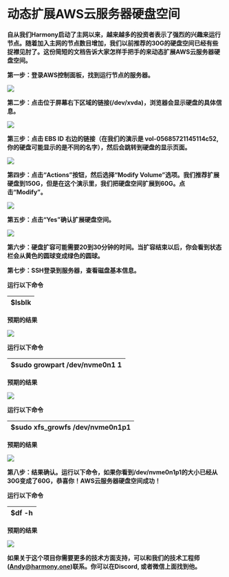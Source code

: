 # 动态扩展AWS云服务器硬盘空间

**自从我们Harmony启动了主网以来，越来越多的投资者表示了强烈的兴趣来运行节点。随着加入主网的节点数目增加，我们以前推荐的30G的硬盘空间已经有些捉襟见肘了。这份简短的文档告诉大家怎样手把手的来动态扩展AWS云服务器硬盘空间。**

**第一步：登录AWS控制面板，找到运行节点的服务器。**

![](https://lh4.googleusercontent.com/AnbEsHkxKv99_o2AkoHNfPB-r7MiDS4BwcUjnwIE-6xjJ8MnaVeLePn-CPkf1TVPvKsU-FKuFr72Z5_BSdpSE6ipNr1yjFWVfwXhy49ilq-hfnfz0QINqDB00TtrSaRrq2ErFShN)

**第二步：点击位于屏幕右下区域的链接\(/dev/xvda\)，浏览器会显示硬盘的具体信息。**

![](https://lh3.googleusercontent.com/3LJ590TR-eUKr_NTp3cfbhcBrYqbJmOUKa-ZtHgeYiZqdOEf55dUij1rtQNF_hp0rT8sX7G7NHhpQuYNof0VAzew00XjdSTw9H4kGVvBs4HUMQ9q7lM0X8HsRZ0bz8sJdmnmWaCA)

**第三步：点击 EBS ID 右边的链接（在我们的演示是 vol-05685721145114c52, 你的硬盘可能显示的是不同的名字），然后会跳转到硬盘的显示页面。**

![](https://lh6.googleusercontent.com/0-Bf9bqdPcGryJkz7QmonKhwSFpZZtdYcZbSu9hwbgpr0FZEqEi8wNm1pzlI10uAUw9djB7ESsfUtNFrTLbDdGKmnUZ3YvAc_kWpOzUml1wm0RTrOXAWwFjRX-EujstZ0zjwurWh)

**第四步：点击“Actions”按钮，然后选择“Modify Volume”选项。我们推荐扩展硬盘到150G，但是在这个演示里，我们把硬盘空间扩展到60G。点击“Modify”。**

![](https://lh6.googleusercontent.com/nUg1WIOCmQdhAUTVRYYneGpH0z1E_zvbAWJm0G5QAwGXhQ1PuccvcST_BdyIXPUhnuNV7Npyrvt5w9qwUweQRfAGS3EQDi67rt-SQN1ydZJd9koCXsxuIR1iLRSYlwJB_kIT98QQ)

**第五步：点击“Yes”确认扩展硬盘空间。**

![](https://lh6.googleusercontent.com/1KEEF60YnQH5UJXBxv62yV1mAGqax1UnVE6uU1SWHjajgMGmFos8z_iQVBwWUnxpzqUwPzWyO7OP9Y_m-JSNO8ECfNIN4YS_ELQzYWLjS6_LxdeAMtLM846dvZm4vmeiNmImPd80)

**第六步：硬盘扩容可能需要20到30分钟的时间。当扩容结束以后，你会看到状态栏会从黄色的圆球变成绿色的圆球。**

**第七步：SSH登录到服务器，查看磁盘基本信息。**

**运行以下命令**

| **$lsblk** |
| :--- |


**预期的结果**

![](https://lh3.googleusercontent.com/uj1QDvg9FXEn8sPrtGXsJ7CTt9txntVJ-lnD3uZdPizoYYLQSoE6IAoUG6rBu2aeKsRlreWY9QVPuU39OB3UYz9ioeJS0qThOTHTF_on5XQgIpkau6n4QhC9T5dgdnFcsXPhJhqR)

**运行以下命令**

| **$sudo growpart /dev/nvme0n1 1** |
| :--- |


**预期的结果**

![](https://lh5.googleusercontent.com/FXqYoUTDUloMswBhTTutjj_VYbsDaUZXjiUTpru-82yybK7yhWCEI0WsDv8s0JJuttcDP53TDHbyM6Vou9aKmBoJGGEGNjOKJMzfNf8OIKDK9qrn_h47cVJ9Qg1Wk6xhA8hZuGoH)

**运行以下命令**

| **$sudo xfs\_growfs /dev/nvme0n1p1** |
| :--- |


**预期的结果**

![](https://lh3.googleusercontent.com/43mo4W5GIEGMt_MZH7dZiD08Crx4KOySrYllt2OVgdxelxzeRrDkWF3Co3WlGOBzwllTSXWNZgdAaR8XStVdDtROvW9gAd78ZJbWmITP2ZYyFCBvB-YclARw0Qx6MeRTIOwtDOxI)

**第八步：结果确认。运行以下命令，如果你看到/dev/nvme0n1p1的大小已经从30G变成了60G，恭喜你！AWS云服务器硬盘空间成功！**

**运行以下命令**

| **$df -h** |
| :--- |


**预期的结果**

![](https://lh3.googleusercontent.com/r1L1tiQscv23ow1s6fwRvuOetGhRYlgLnIMGf_x3FQuGhd07ahkTjQ-OuCgXhCbYJF3ZC21WQ17nhxy7YKk1PklR8nGxKXAlTvhMnK0kYZ00nE2tFqOx2lT89QYEhe4B_WmbbbxL)

**如果关于这个项目你需要更多的技术方面支持，可以和我们的技术工程师\(Andy@harmony.one\)联系。你可以在Discord, 或者微信上面找到他。**

